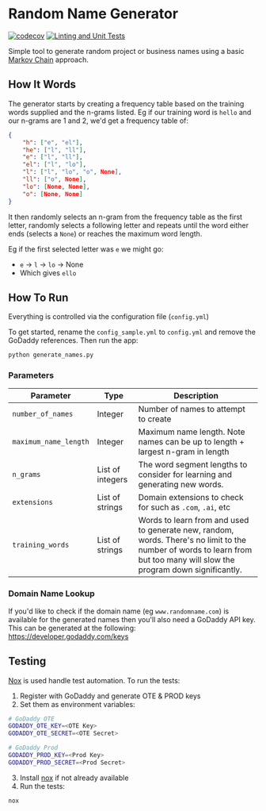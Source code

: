 # Random Name Generator

[![codecov](https://codecov.io/gh/diabolical-ninja/RandomNameGenerator/branch/main/graph/badge.svg?token=Q4zU40ENrt)](https://codecov.io/gh/diabolical-ninja/RandomNameGenerator)
[![Linting and Unit Tests](https://github.com/diabolical-ninja/RandomNameGenerator/actions/workflows/hygiene_checks.yml/badge.svg)](https://github.com/diabolical-ninja/RandomNameGenerator/actions/workflows/hygiene_checks.yml)

Simple tool to generate random project or business names using a basic [Markov Chain](https://en.wikipedia.org/wiki/Markov_chain) approach.

## How It Words

The generator starts by creating a frequency table based on the training words supplied and the n-grams listed. Eg if our training word is `hello` and our n-grams are 1 and 2, we'd get a frequency table of:
```json
{
    "h": ["e", "el"],
    "he": ["l", "ll"],
    "e": ["l", "ll"],
    "el": ["l", "lo"],
    "l": ["l", "lo", "o", None],
    "ll": ["o", None],
    "lo": [None, None],
    "o": [None, None]
}
```

It then randomly selects an n-gram from the frequency table as the first letter, randomly selects a following letter and repeats until the word either ends (selects a `None`) or reaches the maximum word length.

Eg if the first selected letter was `e` we might go:
- `e` -> `l` -> `lo` -> None
- Which gives `ello`


## How To Run

Everything is controlled via the configuration file (`config.yml`)

To get started, rename the `config_sample.yml` to `config.yml` and remove the GoDaddy references. Then run the app:
```sh
python generate_names.py
```

### Parameters

| Parameter 	| Type 	| Description 	|
|---	|---	|---	|
| `number_of_names` 	| Integer 	| Number of names to attempt to create 	|
| `maximum_name_length` 	| Integer 	| Maximum name length. Note names can be up to length + largest n-gram in length 	|
| `n_grams` 	| List of integers 	| The word segment lengths to consider for learning and generating new words. 	|
| `extensions` 	| List of strings 	| Domain extensions to check for such as `.com`, `.ai`, etc 	|
| `training_words` 	| List of strings 	| Words to learn from and used to generate new, random, words.  There's no limit to the number of words to learn from but too many will slow the program down significantly. 	|


### Domain Name Lookup
If you'd like to check if the domain name (eg `www.randomname.com`) is available for the generated names then you'll also need a GoDaddy API key. This can be generated at the following: https://developer.godaddy.com/keys



## Testing

[Nox](https://nox.thea.codes/en/stable/) is used handle test automation. To run the tests:

1. Register with GoDaddy and generate OTE & PROD keys
2. Set them as environment variables:
```sh
# GoDaddy OTE
GODADDY_OTE_KEY=<OTE Key>
GODADDY_OTE_SECRET=<OTE Secret>

# GoDaddy Prod
GODADDY_PROD_KEY=<Prod Key>
GODADDY_PROD_SECRET=<Prod Secret>
```
3. Install [nox](https://nox.thea.codes/en/stable/) if not already available 
4. Run the tests:
```sh
nox
```